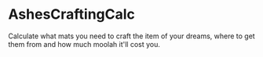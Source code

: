 # AshesCraftingCalc
Calculate what mats you need to craft the item of your dreams, where to get them from and how much moolah it'll cost you.
